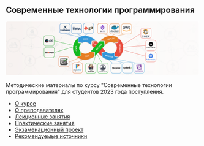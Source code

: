 ## Современные технологии программирования

![](./img/logo.png)

Методические материалы по курсу "Современные технологии программирования" для студентов 2023 года поступления.

- [О курсе](01_О_курсе.md)
- [О преподавателях](02_О_преподавателях.md)
- [Лекционные занятия](./01_lectures/ReadMe.md)
- [Практические занятия](./02_practice/ReadMe.md)
- [Экзаменационный проект](./03_exam_project/ReadMe.md)
- [Рекомендуемые источники](./04_sources/ReadMe.md)


